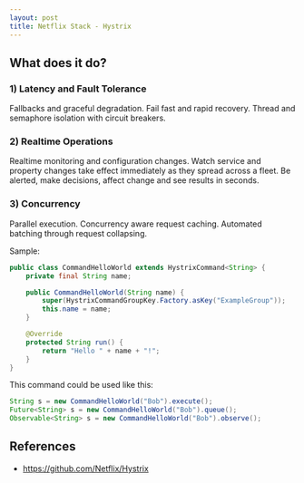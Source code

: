 ```yaml
---
layout: post
title: Netflix Stack - Hystrix
---
```


## What does it do?

### 1) Latency and Fault Tolerance
Fallbacks and graceful degradation. Fail fast and rapid recovery. Thread and semaphore isolation with circuit breakers.

### 2) Realtime Operations
Realtime monitoring and configuration changes. Watch service and property changes take effect immediately as they spread across a fleet. Be alerted, make decisions, affect change and see results in seconds.

### 3) Concurrency
Parallel execution. Concurrency aware request caching. Automated batching through request collapsing.

Sample:

```java
public class CommandHelloWorld extends HystrixCommand<String> {
    private final String name;

    public CommandHelloWorld(String name) {
        super(HystrixCommandGroupKey.Factory.asKey("ExampleGroup"));
        this.name = name;
    }

    @Override
    protected String run() {
        return "Hello " + name + "!";
    }
}
```

This command could be used like this:

```java
String s = new CommandHelloWorld("Bob").execute();
Future<String> s = new CommandHelloWorld("Bob").queue();
Observable<String> s = new CommandHelloWorld("Bob").observe();
```


## References

- https://github.com/Netflix/Hystrix